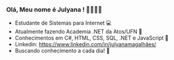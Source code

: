### Olá, Meu nome é Julyana ! 👩🏻‍💻🐶 


- Estudante de Sistemas para Internet 💻
- Atualmente fazendo Academia .NET da Atos/UFN 📖
- Conhecimentos em C#, HTML, CSS, SQL, .NET e JavaScript 💜
- Linkedin: https://www.linkedin.com/in/julyanamagalhães/
- Buscando conhecimento a cada dia! 🚀

